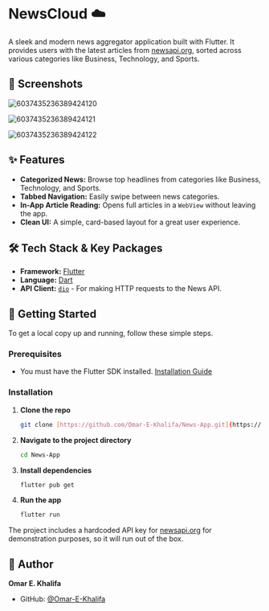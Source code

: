# NewsCloud ☁️

A sleek and modern news aggregator application built with Flutter. It provides users with the latest articles from [newsapi.org](https://newsapi.org), sorted across various categories like Business, Technology, and Sports.

## 📸 Screenshots
![6037435236389424120](https://github.com/user-attachments/assets/c4f192fa-ca04-4a64-92db-cbac8d9ba7d9)

![6037435236389424121](https://github.com/user-attachments/assets/fe4e4538-4b68-4780-b831-0f99f69f9333)

![6037435236389424122](https://github.com/user-attachments/assets/47b98ebb-3bc9-4a7f-be47-28fafa82974b)


## ✨ Features

* **Categorized News:** Browse top headlines from categories like Business, Technology, and Sports.
* **Tabbed Navigation:** Easily swipe between news categories.
* **In-App Article Reading:** Opens full articles in a `WebView` without leaving the app.
* **Clean UI:** A simple, card-based layout for a great user experience.


## 🛠️ Tech Stack & Key Packages

* **Framework:** [Flutter](https://flutter.dev/)
* **Language:** [Dart](https://dart.dev/)
* **API Client:** [`dio`](https://pub.dev/packages/dio) - For making HTTP requests to the News API.

## 🚀 Getting Started

To get a local copy up and running, follow these simple steps.

### Prerequisites

* You must have the Flutter SDK installed. [Installation Guide](https://flutter.dev/docs/get-started/install)

### Installation

1.  **Clone the repo**
    ```sh
    git clone [https://github.com/Omar-E-Khalifa/News-App.git](https://github.com/Omar-E-Khalifa/News-App.git)
    ```

2.  **Navigate to the project directory**
    ```sh
    cd News-App
    ```

3.  **Install dependencies**
    ```sh
    flutter pub get
    ```

4.  **Run the app**
    ```sh
    flutter run
    ```

The project includes a hardcoded API key for [newsapi.org](https://newsapi.org) for demonstration purposes, so it will run out of the box.

## 👤 Author

**Omar E. Khalifa**
* GitHub: [@Omar-E-Khalifa](https://github.com/Omar-E-Khalifa)

